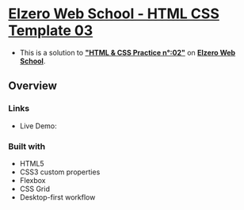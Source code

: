 # [Elzero Web School - HTML CSS Template 03](https://yousef132.github.io/Elzero-Template-Three/)
- This is a solution to [<b>"HTML & CSS Practice n°:02"</b>](https://elzero.org/practical-html-css/) on [<b>Elzero Web School</b>](https://elzero.org/).

## Overview


### Links

- Live Demo:[](https://yousef132.github.io/Elzero-Template-Three/)

### Built with

- HTML5
- CSS3 custom properties
- Flexbox
- CSS Grid
- Desktop-first workflow
